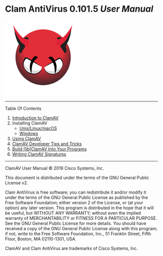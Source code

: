 # Clam AntiVirus 0.101.5 *User Manual*

![image](UserManual/images/demon.png)

-----

Table Of Contents

1. [Introduction to ClamAV](UserManual/Introduction.md)
2. Installing ClamAV
    * [Unix/Linux/macOS](UserManual/Installation-Unix.md)
    * [Windows](UserManual/Installation-Windows.md)
3. [Using ClamAV](UserManual/Usage.md)
4. [ClamAV Developer Tips and Tricks](UserManual/development.md)
5. [Build \[lib\]ClamAV Into Your Programs](UserManual/libclamav.md)
6. [Writing ClamAV Signatures](UserManual/Signatures.md)

-----

ClamAV User Manual © 2019 Cisco Systems, Inc.

This document is distributed under the terms of the GNU General Public License v2.

Clam AntiVirus is free software; you can redistribute it and/or modify it under the terms of the GNU General Public License as published by the Free Software Foundation; either version 2 of the License, or (at your option) any later version. This program is distributed in the hope that it will be useful, but WITHOUT ANY WARRANTY; without even the implied warranty of MERCHANTABILITY or FITNESS FOR A PARTICULAR PURPOSE. See the GNU General Public License for more details. You should have received a copy of the GNU General Public License along with this program; if not, write to the Free Software Foundation, Inc., 51 Franklin Street, Fifth Floor, Boston, MA 02110-1301, USA.

ClamAV and Clam AntiVirus are trademarks of Cisco Systems, Inc.
